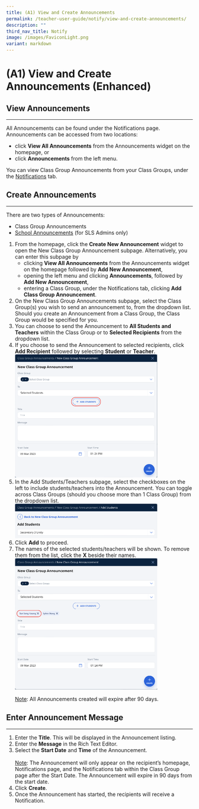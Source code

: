 ```yaml
---
title: (A1) View and Create Announcements
permalink: /teacher-user-guide/notify/view-and-create-announcements/
description: ""
third_nav_title: Notify
image: /images/FaviconLight.png
variant: markdown
---
```

<h1>(A1) View and Create Announcements (Enhanced)</h1>
<h2>View Announcements</h2>
<hr>
<p>All Announcements can be found under the Notifications page. Announcements can be accessed from two locations:</p>
<ul>
  <li>click <strong>View All Announcements</strong> from the Announcements widget on the homepage, or</li>
  <li>click <strong>Announcements</strong> from the left menu.</li>
</ul>
<p>You can view Class Group Announcements from your Class Groups, under the <a target="_blank" href="/teacher-user-guide/notify/view-notifications/">Notifications</a> tab. </p>
<h2>Create Announcements</h2>
<hr>
<p>There are two types of Announcements:</p>
<ul>
  <li>Class Group Announcements</li>
  <li><a target="_blank" href="/teacher-user-guide/notify/manage-announcements/">School Announcements</a> (for SLS Admins only)</li>
</ul>
<ol>
  <li>From the homepage, click the <strong>Create New Announcement</strong> widget to open the New Class Group Announcement subpage. Alternatively, you can enter this subpage by
    <ul>
      <li>clicking <strong>View All Announcements</strong> from the Announcements widget on the homepage followed by <b>Add New Announcement</b>,</li>
      <li>opening the left menu and clicking <strong>Announcements</strong>, followed by <b>Add New Announcement</b>,</li>
      <li>entering a Class Group, under the Notifications tab, clicking <strong>Add Class Group Announcement</strong>.</li>
    </ul>
  </li>
  <li>On the New Class Group Announcements subpage, select the Class Group(s) you wish to send an announcement to, from the dropdown list. Should you create an Announcement from a Class Group, the Class Group would be specified for you.</li>
  <li>You can choose to send the Announcement to <strong>All Students and Teachers</strong> within the Class Group or to <strong>Selected Recipients</strong> from the dropdown list.</li>
  <li>If you choose to send the Announcement to selected recipients, click <strong>Add Recipient</strong> followed by selecting <b>Student</b> or <b>Teacher</b>.
		<img style="width: 80%;" src="/images/2Teacher/N-NewAnnouncement.png"></li>
  <li>In the Add Students/Teachers subpage, select the checkboxes on the left to include students/teachers into the Announcement. You can toggle across Class Groups (should you choose more than 1 Class Group) from the dropdown list. 
		<img style="width: 80%;" src="/images/2Teacher/N-SelectClassGroup.png"></li>
  <li>Click <strong>Add</strong> to proceed.</li>
  <li>The names of the selected students/teachers will be shown. To remove them from the list, click the <strong>X</strong> beside their names. <img style="width: 80%;" src="/images/2Teacher/N-RemoveStudents.png"></li>
<p><u>Note</u>: All Announcements created will expire after 90 days.</p>
</ol>
<h2>Enter Announcement Message</h2>
<hr>
<ol>
  <li>Enter the <strong>Title</strong>. This will be displayed in the Announcement listing.</li>
  <li>Enter the <strong>Message</strong> in the Rich Text Editor.</li>
  <li>Select the <strong>Start Date</strong> and <strong>Time</strong> of the Announcement.<br><br>
    <u>Note</u>: The Announcement will only appear on the recipient’s homepage, Notifications page, and the Notifications tab within the Class Group page after the Start Date. The Announcement will expire in 90 days from the start date.</li>
  <li>Click <strong>Create</strong>.</li>
  <li>Once the Announcement has started, the recipients will receive a Notification.</li>
</ol>